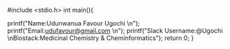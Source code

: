 #include <stdio.h>
int main(){
  
  printf("Name:Udunwanua Favour Ugochi \n");
  printf("Email:udufavour@gmail.com \n");
  printf("Slack Username:@Ugochi \nBiostack:Medicinal Chemistry & Cheminformatics");
  return 0;
}
